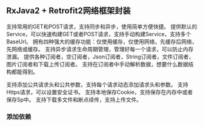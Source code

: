 ## RxJava2 + Retrofit2网络框架封装
支持常用的GET和POST请求，支持同步和异步，使用简单方便快捷。
提供默认的Service，可以快速构建GET或者POST请求，支持手动构建Service，支持多个BaseUrl。
拥有四种强大的缓存功能：仅使用缓存，仅使用网络，先缓存后网络，先网络或缓存。
支持异步请求生命周期管理，管理好每一个请求，可以防止内存泄漏。
提供各种订阅者，空订阅者，Json订阅者，String订阅者，文件订阅者，图片订阅者和下载上传订阅者。
支持在订阅者中手动解析数据，想要什么数据结构都能得到。

支持添加公共请求头和公共参数，支持每个请求动态添加请求头和参数。
支持Https请求，可以设置安全证书。
支持本地保存Cookie，支持保存在内存中或者保存Sp中。
支持下载多文件和断点续传，支持上传文件。


### 添加依赖



